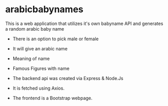# arabicbabynames

This is a web application that utilizes it's own babyname API and generates a random arabic baby name

* There is an option to pick male or female
* It will give an arabic name
* Meaning of name
* Famous Figures with name

* The backend api was created via Express & Node.Js
* It is fetched using Axios.
* The frontend is a Bootstrap webpage. 
